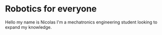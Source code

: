 # Robotics for everyone
Hello my name is Nicolas I'm a mechatronics engineering student looking to expand my knowledge.
